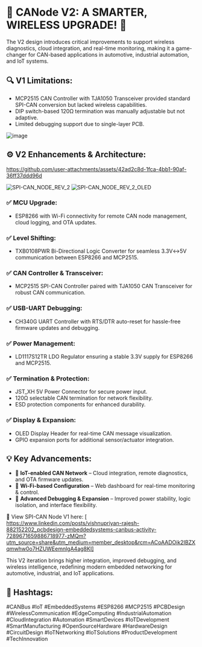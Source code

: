 # 🚀 CANode V2: A SMARTER, WIRELESS UPGRADE! 🚀

The V2 design introduces critical improvements to support wireless diagnostics, cloud integration, and real-time monitoring, making it a game-changer for CAN-based applications in automotive, industrial automation, and IoT systems.

## 🔍 V1 Limitations:

- MCP2515 CAN Controller with TJA1050 Transceiver provided standard SPI-CAN conversion but lacked wireless capabilities.
- DIP switch-based 120Ω termination was manually adjustable but not adaptive.
- Limited debugging support due to single-layer PCB.

![image](https://github.com/user-attachments/assets/d8f841fc-c3a2-45b0-8ff1-44b1cea9b638)

## ⚙️ V2 Enhancements & Architecture:

https://github.com/user-attachments/assets/42ad2c8d-1fca-4bb1-90af-36ff37ddd96d

![SPI-CAN_NODE_REV_2](https://github.com/user-attachments/assets/73b64297-301c-4d5b-9f3e-d4816e3f91f0)  ![SPI-CAN_NODE_REV_2_OLED](https://github.com/user-attachments/assets/08a07592-9ccf-4d0a-8cd8-694324e63406)


### ✅ MCU Upgrade:
- ESP8266 with Wi-Fi connectivity for remote CAN node management, cloud logging, and OTA updates.

### ✅ Level Shifting:
- TXB0108PWR Bi-Directional Logic Converter for seamless 3.3V↔5V communication between ESP8266 and MCP2515.

### ✅ CAN Controller & Transceiver:
- MCP2515 SPI-CAN Controller paired with TJA1050 CAN Transceiver for robust CAN communication.

### ✅ USB-UART Debugging:
- CH340G UART Controller with RTS/DTR auto-reset for hassle-free firmware updates and debugging.

### ✅ Power Management:
- LD1117S12TR LDO Regulator ensuring a stable 3.3V supply for ESP8266 and MCP2515.

### ✅ Termination & Protection:
- JST_XH 5V Power Connector for secure power input.
- 120Ω selectable CAN termination for network flexibility.
- ESD protection components for enhanced durability.

### ✅ Display & Expansion:
- OLED Display Header for real-time CAN message visualization.
- GPIO expansion ports for additional sensor/actuator integration.

## 💡 Key Advancements:
- 🚀 **IoT-enabled CAN Network** – Cloud integration, remote diagnostics, and OTA firmware updates.
- 🚀 **Wi-Fi-based Configuration** – Web dashboard for real-time monitoring & control.
- 🚀 **Advanced Debugging & Expansion** – Improved power stability, logic isolation, and interface flexibility.

🔗 View SPI-CAN Node V1 here: [ https://www.linkedin.com/posts/vishnupriyan-rajesh-882152202_pcbdesign-embeddedsystems-canbus-activity-7289671659886718977-zMQm?utm_source=share&utm_medium=member_desktop&rcm=ACoAADOik2IBZXqmwhw0o7HZUWEemnlgA4ag8KI]

This V2 iteration brings higher integration, improved debugging, and wireless intelligence, redefining modern embedded networking for automotive, industrial, and IoT applications.

## 📌 Hashtags:
#CANBus #IoT #EmbeddedSystems #ESP8266 #MCP2515 #PCBDesign #WirelessCommunication #EdgeComputing #IndustrialAutomation #CloudIntegration #Automation #SmartDevices #IoTDevelopment #SmartManufacturing #OpenSourceHardware #HardwareDesign #CircuitDesign #IoTNetworking #IoTSolutions #ProductDevelopment #TechInnovation
